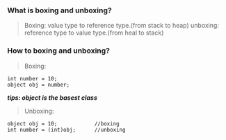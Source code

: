 ### What is boxing and unboxing?
>Boxing: value type to reference type.(from stack to heap)
>unboxing: reference type to value type.(from heal to stack)

### How to boxing and unboxing?
>Boxing:
```
int number = 10;
object obj = number;
```
***tips: object is the basest class***

>Unboxing:
```
object obj = 10;            //boxing
int number = (int)obj;      //unboxing
```
